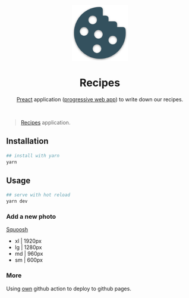 <div align="center">
  <a href="https://guillaumejparis.github.io/recipes" rel="noopener" target="_blank">
  <img width="150" src="./src/assets/icons/android-chrome-192x192.png" alt="Material-UI logo">
</a>
</div>

<div>
  <h1 align="center">Recipes</h1>
</div>

<div align="center"><a href="https://preactjs.com/">Preact</a> application (<a href="https://developers.google.com/web/progressive-web-apps">progressive web app</a>) to write down our recipes.

<img src="https://github.com/guillaumejparis/recipes/workflows/Recipes%20CI/badge.svg" alt=""></div>

> [Recipes](https://guillaumejparis.github.io/recipes/) application.

## Installation

```bash
## install with yarn
yarn
```

## Usage

```bash
## serve with hot reload
yarn dev
```

### Add a new photo

[Squoosh](https://squoosh.app/)

- xl | 1920px
- lg | 1280px
- md | 960px
- sm | 600px

### More

Using [own](https://github.com/guillaumejparis/gh-actions-deploy-gh-pages) github action to deploy to github pages.
